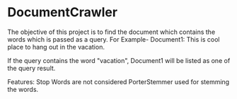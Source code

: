# DocumentCrawler
The objective of this project is to find the document which contains the words which is passed as a query.
For Example-
Document1:
This is cool place to hang out in the vacation.

If the query contains the word "vacation", Document1 will be listed as one of the query result.

Features:
Stop Words are not considered
PorterStemmer used for stemming the words. 
